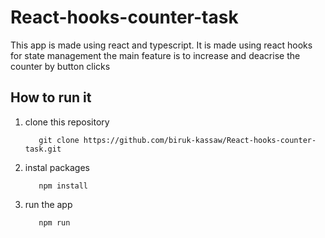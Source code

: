 # React-hooks-counter-task

This app is made using react and typescript. It is made using react hooks for state management the main feature is to increase and deacrise the counter by button clicks

## How to run it

1. clone this repository

          git clone https://github.com/biruk-kassaw/React-hooks-counter-task.git

2. instal packages

          npm install

3. run the app

          npm run

